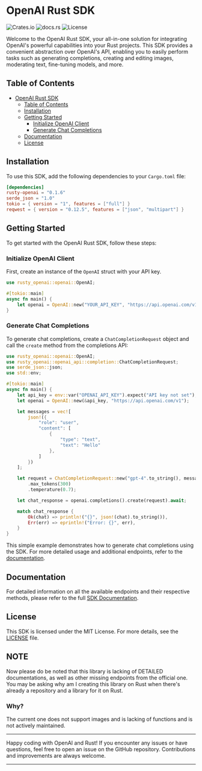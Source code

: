 # OpenAI Rust SDK

![Crates.io](https://img.shields.io/crates/v/rusty-openai) ![docs.rs](https://img.shields.io/docsrs/rusty-openai) ![License](https://img.shields.io/crates/l/rusty-openai)

Welcome to the OpenAI Rust SDK, your all-in-one solution for integrating OpenAI's powerful capabilities into your Rust projects. This SDK provides a convenient abstraction over OpenAI's API, enabling you to easily perform tasks such as generating completions, creating and editing images, moderating text, fine-tuning models, and more.

## Table of Contents

- [OpenAI Rust SDK](#openai-rust-sdk)
  - [Table of Contents](#table-of-contents)
  - [Installation](#installation)
  - [Getting Started](#getting-started)
    - [Initialize OpenAI Client](#initialize-openai-client)
    - [Generate Chat Completions](#generate-chat-completions)
  - [Documentation](#documentation)
  - [License](#license)

## Installation

To use this SDK, add the following dependencies to your `Cargo.toml` file:

```toml
[dependencies]
rusty-openai = "0.1.6"
serde_json = "1.0"
tokio = { version = "1", features = ["full"] }
reqwest = { version = "0.12.5", features = ["json", "multipart"] }
```

## Getting Started

To get started with the OpenAI Rust SDK, follow these steps:

### Initialize OpenAI Client

First, create an instance of the `OpenAI` struct with your API key.

```rust
use rusty_openai::openai::OpenAI;

#[tokio::main]
async fn main() {
    let openai = OpenAI::new("YOUR_API_KEY", "https://api.openai.com/v1");
}
```

### Generate Chat Completions

To generate chat completions, create a `ChatCompletionRequest` object and call the `create` method from the completions API:

```rust
use rusty_openai::openai::OpenAI;
use rusty_openai::openai_api::completion::ChatCompletionRequest;
use serde_json::json;
use std::env;

#[tokio::main]
async fn main() {
    let api_key = env::var("OPENAI_API_KEY").expect("API key not set");
    let openai = OpenAI::new(&api_key, "https://api.openai.com/v1");

    let messages = vec![
        json!({
            "role": "user",
            "content": [
                {
                    "type": "text",
                    "text": "Hello"
                },
            ]
        })
    ];

    let request = ChatCompletionRequest::new("gpt-4".to_string(), messages)
        .max_tokens(300)
        .temperature(0.7);

    let chat_response = openai.completions().create(request).await;

    match chat_response {
        Ok(chat) => println!("{}", json!(chat).to_string()),
        Err(err) => eprintln!("Error: {}", err),
    }
}
```

This simple example demonstrates how to generate chat completions using the SDK. For more detailed usage and additional endpoints, refer to the [documentation](#documentation).

## Documentation

For detailed information on all the available endpoints and their respective methods, please refer to the full [SDK Documentation](https://pleaseful.github.io/rusty-openai/).

## License

This SDK is licensed under the MIT License. For more details, see the [LICENSE](LICENSE.md) file.

## NOTE

Now please do be noted that this library is lacking of DETAILED documentations, as well as other missing endpoints from the official one. You may be asking why am I creating this library on Rust when there's already a repository and a library for it on Rust.

### Why?

The current one does not support images and is lacking of functions and is not actively maintained.

---

Happy coding with OpenAI and Rust! If you encounter any issues or have questions, feel free to open an issue on the GitHub repository. Contributions and improvements are always welcome.

---